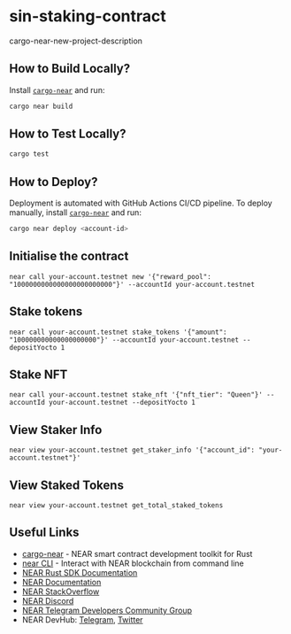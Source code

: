 # sin-staking-contract

cargo-near-new-project-description

## How to Build Locally?

Install [`cargo-near`](https://github.com/near/cargo-near) and run:

```bash
cargo near build
```

## How to Test Locally?

```bash
cargo test
```

## How to Deploy?

Deployment is automated with GitHub Actions CI/CD pipeline.
To deploy manually, install [`cargo-near`](https://github.com/near/cargo-near) and run:

```bash
cargo near deploy <account-id>
```

## Initialise the contract
``
near call your-account.testnet new '{"reward_pool": "1000000000000000000000000"}' --accountId your-account.testnet
``

## Stake tokens

``
near call your-account.testnet stake_tokens '{"amount": "100000000000000000000"}' --accountId your-account.testnet --depositYocto 1
``

## Stake NFT
``
near call your-account.testnet stake_nft '{"nft_tier": "Queen"}' --accountId your-account.testnet --depositYocto 1
``

## View Staker Info
``
near view your-account.testnet get_staker_info '{"account_id": "your-account.testnet"}'
``

## View Staked Tokens
``
near view your-account.testnet get_total_staked_tokens
``

## Useful Links

- [cargo-near](https://github.com/near/cargo-near) - NEAR smart contract development toolkit for Rust
- [near CLI](https://near.cli.rs) - Interact with NEAR blockchain from command line
- [NEAR Rust SDK Documentation](https://docs.near.org/sdk/rust/introduction)
- [NEAR Documentation](https://docs.near.org)
- [NEAR StackOverflow](https://stackoverflow.com/questions/tagged/nearprotocol)
- [NEAR Discord](https://near.chat)
- [NEAR Telegram Developers Community Group](https://t.me/neardev)
- NEAR DevHub: [Telegram](https://t.me/neardevhub), [Twitter](https://twitter.com/neardevhub)
